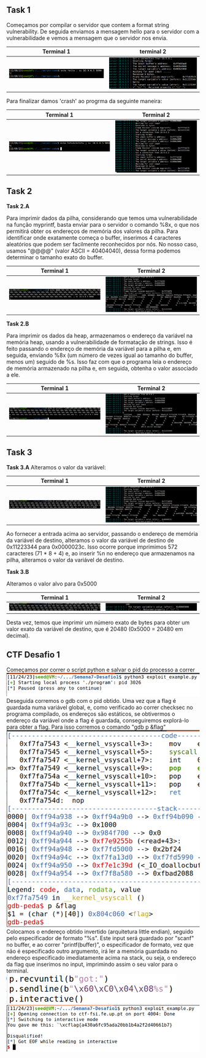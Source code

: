 ## Task 1

Começamos por compilar o servidor que contem a format string vulnerability. De seguida enviamos a mensagem hello para o servidor com a vulnerabilidade e vemos a mensagem que o servidor nos envia.

| Terminal 1  | terminal 2 |
| ------ | ------ |
|    ![Alt text](img/task1lab7.png)    | ![Alt text](lab7(1).png)


Para finalizar damos 'crash' ao progrma da seguinte maneira:


| Terminal 1  | Terminal 2 |
| ------ | ------ |
|   ![Alt text](task1(2)lab7.png)     |    ![Alt text](lab7(2).png)    |

## Task 2

**Task 2.A**

Para imprimir dados da pilha, considerando que temos uma vulnerabilidade na função myprintf, basta enviar para o servidor o comando %8x, o que nos permitirá obter os endereços de memória dos valores da pilha. Para identificar onde exatamente começa o buffer, inserimos 4 caracteres aleatórios que podem ser facilmente reconhecidos por nós. No nosso caso, usamos "@@@@" (valor ASCII = 40404040), dessa forma podemos determinar o tamanho exato do buffer.


| Terminal 1  | Terminal 2 |
| ------ | ------ |
|   ![Alt text](img/task2lab7.png)     |    ![Alt text](img/lab7(3).png)    |

**Task 2.B**

 Para imprimir os dados da heap, armazenamos o endereço da variável na memória heap, usando a vulnerabilidade de formatação de strings. Isso é feito passando o endereço de memória da variável para a pilha e, em seguida, enviando %8x (um número de vezes igual ao tamanho do buffer, menos um) seguido de %s. Isso faz com que o programa leia o endereço de memória armazenado na pilha e, em seguida, obtenha o valor associado a ele.

 | Terminal 1  | Terminal 2 |
| ------ | ------ |
|   ![Alt text](img/task2alab7.png)     |    ![Alt text](img/lab7(4).png)    |


## Task 3

**Task 3.A**
Alteramos o valor da variável:

 | Terminal 1  | Terminal 2 |
| ------ | ------ |
|   ![Alt text](img/lab73a.png)     |    ![Alt text](img/lab7(5).png)    |

Ao fornecer a entrada acima ao servidor, passando o endereço de memória da variável de destino, alteramos o valor da variável de destino de 0x11223344 para 0x0000023c. Isso ocorre porque imprimimos 572 caracteres (71 * 8 + 4) e, ao inserir %n no endereço que armazenamos na pilha, alteramos o valor da variável de destino.

**Task 3.B**

Alteramos o valor alvo para 0x5000

| Terminal 1  | Terminal 2 |
| ------ | ------ |
|   ![Alt text](img/lab73B.png)     |    ![Alt text](img/lab7(6).png)    |

Desta vez, temos que imprimir um número exato de bytes para obter um valor exato da variável de destino, que é 20480 (0x5000 = 20480 em decimal).

## CTF Desafio 1
Começamos por correr o script python e salvar o pid do processo a correr
![Alt text](pid.png)
Deseguida corremos o gdb com o pid obtido. Uma vez que a flag é guardada numa variável global, e, como verificado ao correr checksec no programa compilado, os endereços são estáticos, se obtivermos o endereço da variável onde a flag é guardada, conseguiremos explorá-lo para obter a flag. Para isso corremos o comando "gdb p &flag"
![Alt text](flag_addr.png)
Colocamos o endereço obtido invertido (arquitetura little endian), seguido pelo especificador de formato "%s". Este input será guardado por "scanf" no buffer, e ao correr "printf(buffer)", o especificador de formato, vez que não é especificado outro argumento, irá ler a memória guardada no endereço especificado imediatamente acima na stack, ou seja, o endereço da flag que inserimos no input, imprimindo assim o seu valor para o terminal.
![Alt text](input.png)
![Alt text](flag.png)   

